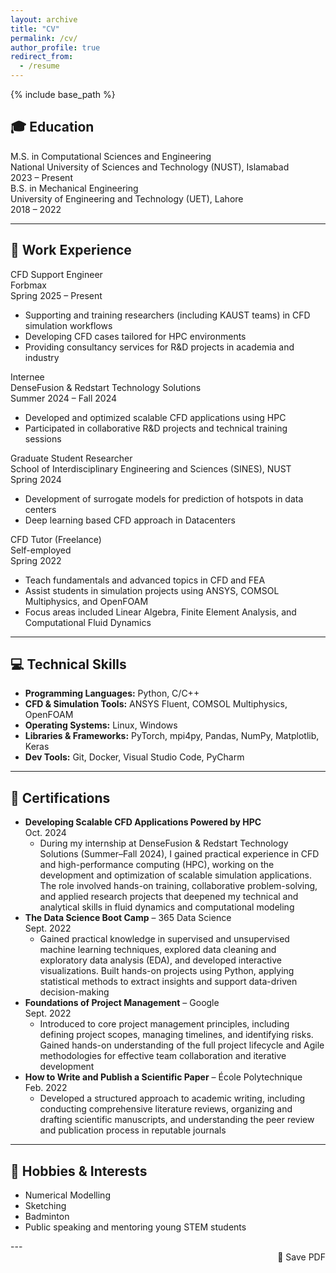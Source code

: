 ```yaml
---
layout: archive
title: "CV" 
permalink: /cv/
author_profile: true
redirect_from:
  - /resume
---
```


{% include base_path %}

## <span class="cv-icon">🎓</span> Education

<div class="cv-section">
  <div class="cv-item">
    <div class="cv-item-title">M.S. in Computational Sciences and Engineering</div>
    <div class="cv-item-meta">
      National University of Sciences and Technology (NUST), Islamabad<br>
      <span class="cv-item-date">2023 – Present</span>
    </div>
  </div>

  <div class="cv-item">
    <div class="cv-item-title">B.S. in Mechanical Engineering</div>
    <div class="cv-item-meta">
      University of Engineering and Technology (UET), Lahore<br>
      <span class="cv-item-date">2018 – 2022</span>
    </div>
  </div>
</div>

---

## <span class="cv-icon">💼</span> Work Experience

<div class="cv-section">

  <div class="cv-item">
    <div class="cv-item-title">CFD Support Engineer</div>
    <div class="cv-item-meta">
      Forbmax<br>
      <span class="cv-item-date">Spring 2025 – Present</span>
    </div>
    <ul>
      <li>Supporting and training researchers (including KAUST teams) in CFD simulation workflows</li>
      <li>Developing CFD cases tailored for HPC environments</li>
      <li>Providing consultancy services for R&D projects in academia and industry</li>
    </ul>
  </div>

  <div class="cv-item">
    <div class="cv-item-title">Internee</div>
    <div class="cv-item-meta">
      DenseFusion & Redstart Technology Solutions<br>
      <span class="cv-item-date">Summer 2024 – Fall 2024</span>
    </div>
    <ul>
      <li>Developed and optimized scalable CFD applications using HPC</li>
      <li>Participated in collaborative R&D projects and technical training sessions</li>
    </ul>
  </div>

  <div class="cv-item">
    <div class="cv-item-title">Graduate Student Researcher</div>
    <div class="cv-item-meta">
      School of Interdisciplinary Engineering and Sciences (SINES), NUST<br>
      <span class="cv-item-date">Spring 2024</span>
    </div>
    <ul>
      <li>Development of surrogate models for prediction of hotspots in data centers</li>
      <li>Deep learning based CFD approach in Datacenters</li>
    </ul>
  </div>

  <div class="cv-item">
    <div class="cv-item-title">CFD Tutor (Freelance)</div>
    <div class="cv-item-meta">
      Self-employed<br>
      <span class="cv-item-date">Spring 2022</span>
    </div>
    <ul>
      <li>Teach fundamentals and advanced topics in CFD and FEA</li>
      <li>Assist students in simulation projects using ANSYS, COMSOL Multiphysics, and OpenFOAM</li>
      <li>Focus areas included Linear Algebra, Finite Element Analysis, and Computational Fluid Dynamics</li>
    </ul>
  </div>

</div>

---

## <span class="cv-icon">💻</span> Technical Skills

<div class="cv-section">
  <div class="cv-item">
    <ul>
      <li><strong>Programming Languages:</strong> Python, C/C++</li>
      <li><strong>CFD & Simulation Tools:</strong> ANSYS Fluent, COMSOL Multiphysics, OpenFOAM</li>
      <li><strong>Operating Systems:</strong> Linux, Windows</li>
      <li><strong>Libraries & Frameworks:</strong> PyTorch, mpi4py, Pandas, NumPy, Matplotlib, Keras</li>
      <li><strong>Dev Tools:</strong> Git, Docker, Visual Studio Code, PyCharm</li>
    </ul>
  </div>
</div>

---

## <span class="cv-icon">📜</span> Certifications

<div class="cv-section">
  <div class="cv-item">
    <ul>
      <li><strong>Developing Scalable CFD Applications Powered by HPC</strong><br><span class="cv-item-date">Oct. 2024</span>
	<ul><li>During my internship at DenseFusion & Redstart Technology Solutions (Summer–Fall 2024), I gained practical experience in CFD and high-performance computing (HPC), working on the development and optimization of scalable simulation applications. The role involved hands-on training, collaborative problem-solving, and applied research projects that deepened my technical and analytical skills in fluid dynamics and computational modeling</li></ul>
	</li>
      <li><strong>The Data Science Boot Camp</strong> – 365 Data Science<br><span class="cv-item-date">Sept. 2022</span>
        <ul><li>Gained practical knowledge in supervised and unsupervised machine learning techniques, explored data cleaning and exploratory data analysis (EDA), and developed interactive visualizations. Built hands-on projects using Python, applying statistical methods to extract insights and support data-driven decision-making</li></ul>
      </li>
      <li><strong>Foundations of Project Management</strong> – Google<br><span class="cv-item-date">Sept. 2022</span>
        <ul><li>Introduced to core project management principles, including defining project scopes, managing timelines, and identifying risks. Gained hands-on understanding of the full project lifecycle and Agile methodologies for effective team collaboration and iterative development</li></ul>
      </li>
      <li><strong>How to Write and Publish a Scientific Paper</strong> – École Polytechnique<br><span class="cv-item-date">Feb. 2022</span>
        <ul><li>Developed a structured approach to academic writing, including conducting comprehensive literature reviews, organizing and drafting scientific manuscripts, and understanding the peer review and publication process in reputable journals</li></ul>
      </li>
    </ul>
  </div>
</div>

---

## <span class="cv-icon">🎯</span> Hobbies & Interests

<div class="cv-section">
  <div class="cv-item">
    <ul>
      <li>Numerical Modelling</li>
      <li>Sketching</li>
      <li>Badminton</li>
      <li>Public speaking and mentoring young STEM students</li>
    </ul>
  </div>
</div>
---

<div style="text-align: right;">
  <a href="https://gulzarali19.github.io/files/Gulzar_Ali_CV.pdf" class="btn btn--primary" target="_blank" style="text-decoration: none;">📄 Save PDF</a>
</div>
